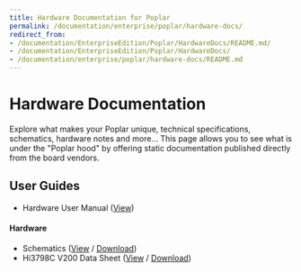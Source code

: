```yaml
---
title: Hardware Documentation for Poplar
permalink: /documentation/enterprise/poplar/hardware-docs/
redirect_from:
- /documentation/EnterpriseEdition/Poplar/HardwareDocs/README.md/
- /documentation/EnterpriseEdition/Poplar/HardwareDocs/
- /documentation/enterprise/poplar/hardware-docs/README.md
---
```

# Hardware Documentation

Explore what makes your Poplar unique, technical specifications, schematics, hardware notes and more... This page allows you to see what is under the "Poplar hood" by offering static documentation published directly from the board vendors.

## User Guides

- Hardware User Manual ([View](hw-user-manual/))

#### Hardware

- Schematics ([View](https://github.com/96boards/documentation/blob/master/enterprise/poplar/hardware-docs/Poplar_Schematics_vA.pdf) / [Download](https://github.com/96boards/documentation/raw/master/enterprise/poplar/hardware-docs/Poplar_Schematics_vA.pdf))
- Hi3798C V200 Data Sheet ([View](https://github.com/96boards/documentation/blob/master/enterprise/poplar/hardware-docs/Processor_Datasheet_v2XX.pdf) / [Download](https://github.com/96boards/documentation/raw/master/enterprise/poplar/hardware-docs/Processor_Datasheet_v2XX.pdf))
